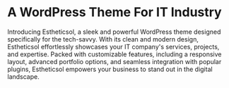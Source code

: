 # A WordPress Theme For IT Industry
Introducing Estheticsol, a sleek and powerful WordPress theme designed specifically for the tech-savvy. With its clean and modern design, Estheticsol effortlessly showcases your IT company's services, projects, and expertise. Packed with customizable features, including a responsive layout, advanced portfolio options, and seamless integration with popular plugins, Estheticsol empowers your business to stand out in the digital landscape.

